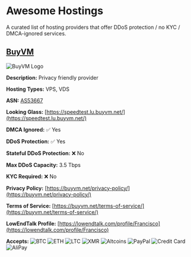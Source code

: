 # Awesome Hostings

A curated list of hosting providers that offer DDoS protection / no KYC / DMCA-ignored services.

## [BuyVM](https://buyvm.net)
![BuyVM Logo](https://buyvm.net/assets/img/header_logo.png)

**Description:** Privacy friendly provider

**Hosting Types:** VPS, VDS

**ASN:** [AS53667](https://bgp.tools/as/53667)

**Looking Glass:** [https://speedtest.lu.buyvm.net/](https://speedtest.lu.buyvm.net/)

**DMCA Ignored:** ✅ Yes

**DDoS Protection:** ✅ Yes

**Stateful DDoS Protection:** ❌ No

**Max DDoS Capacity:** 3.5 Tbps

**KYC Required:** ❌ No

**Privacy Policy:** [https://buyvm.net/privacy-policy/](https://buyvm.net/privacy-policy/)

**Terms of Service:** [https://buyvm.net/terms-of-service/](https://buyvm.net/terms-of-service/)

**LowEndTalk Profile:** [https://lowendtalk.com/profile/Francisco](https://lowendtalk.com/profile/Francisco)

**Accepts:** ![BTC](https://img.shields.io/badge/BTC-orange?style=flat&logo=bitcoin&logoColor=white) ![ETH](https://img.shields.io/badge/ETH-blue?style=flat&logo=ethereum&logoColor=white) ![LTC](https://img.shields.io/badge/LTC-gray?style=flat&logo=litecoin&logoColor=white) ![XMR](https://img.shields.io/badge/XMR-darkorange?style=flat&logo=monero&logoColor=white) ![Altcoins](https://img.shields.io/badge/Altcoins-gray?style=flat) ![PayPal](https://img.shields.io/badge/PayPal-blue?style=flat&logo=paypal&logoColor=white) ![Credit Card](https://img.shields.io/badge/Credit%20Card-green?style=flat) ![AliPay](https://img.shields.io/badge/AliPay-blue?style=flat&logo=alipay&logoColor=white)

